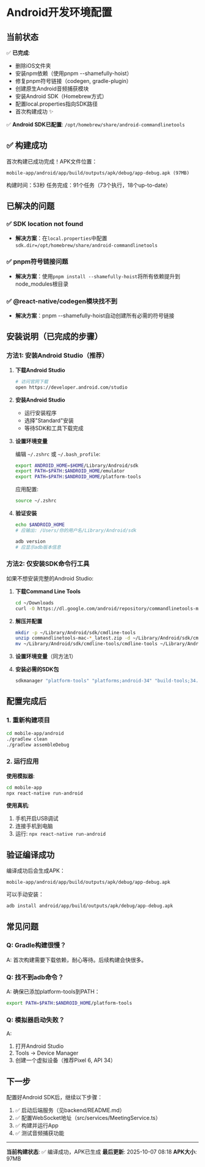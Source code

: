 # Android开发环境配置

## 当前状态

✅ **已完成**:
- 删除iOS文件夹
- 安装npm依赖（使用pnpm --shamefully-hoist）
- 修复pnpm符号链接（codegen, gradle-plugin）
- 创建原生Android音频捕获模块
- 安装Android SDK（Homebrew方式）
- 配置local.properties指向SDK路径
- 首次构建成功 ✨

✅ **Android SDK已配置**: `/opt/homebrew/share/android-commandlinetools`

## ✅ 构建成功

首次构建已成功完成！APK文件位置：
```
mobile-app/android/app/build/outputs/apk/debug/app-debug.apk (97MB)
```

构建时间：53秒
任务完成：91个任务（73个执行，18个up-to-date）

## 已解决的问题

### ✅ SDK location not found
- **解决方案**：在`local.properties`中配置`sdk.dir=/opt/homebrew/share/android-commandlinetools`

### ✅ pnpm符号链接问题
- **解决方案**：使用`pnpm install --shamefully-hoist`将所有依赖提升到node_modules根目录

### ✅ @react-native/codegen模块找不到
- **解决方案**：pnpm --shamefully-hoist自动创建所有必需的符号链接

## 安装说明（已完成的步骤）

### 方法1: 安装Android Studio（推荐）

1. **下载Android Studio**
   ```bash
   # 访问官网下载
   open https://developer.android.com/studio
   ```

2. **安装Android Studio**
   - 运行安装程序
   - 选择"Standard"安装
   - 等待SDK和工具下载完成

3. **设置环境变量**

   编辑 `~/.zshrc` 或 `~/.bash_profile`:
   ```bash
   export ANDROID_HOME=$HOME/Library/Android/sdk
   export PATH=$PATH:$ANDROID_HOME/emulator
   export PATH=$PATH:$ANDROID_HOME/platform-tools
   ```

   应用配置:
   ```bash
   source ~/.zshrc
   ```

4. **验证安装**
   ```bash
   echo $ANDROID_HOME
   # 应输出: /Users/你的用户名/Library/Android/sdk

   adb version
   # 应显示adb版本信息
   ```

### 方法2: 仅安装SDK命令行工具

如果不想安装完整的Android Studio:

1. **下载Command Line Tools**
   ```bash
   cd ~/Downloads
   curl -O https://dl.google.com/android/repository/commandlinetools-mac-11076708_latest.zip
   ```

2. **解压并配置**
   ```bash
   mkdir -p ~/Library/Android/sdk/cmdline-tools
   unzip commandlinetools-mac-*_latest.zip -d ~/Library/Android/sdk/cmdline-tools
   mv ~/Library/Android/sdk/cmdline-tools/cmdline-tools ~/Library/Android/sdk/cmdline-tools/latest
   ```

3. **设置环境变量**（同方法1）

4. **安装必需的SDK包**
   ```bash
   sdkmanager "platform-tools" "platforms;android-34" "build-tools;34.0.0"
   ```

## 配置完成后

### 1. 重新构建项目

```bash
cd mobile-app/android
./gradlew clean
./gradlew assembleDebug
```

### 2. 运行应用

**使用模拟器**:
```bash
cd mobile-app
npx react-native run-android
```

**使用真机**:
1. 手机开启USB调试
2. 连接手机到电脑
3. 运行: `npx react-native run-android`

## 验证编译成功

编译成功后会生成APK：
```
mobile-app/android/app/build/outputs/apk/debug/app-debug.apk
```

可以手动安装：
```bash
adb install android/app/build/outputs/apk/debug/app-debug.apk
```

## 常见问题

### Q: Gradle构建很慢？

A: 首次构建需要下载依赖，耐心等待。后续构建会快很多。

### Q: 找不到adb命令？

A: 确保已添加platform-tools到PATH：
```bash
export PATH=$PATH:$ANDROID_HOME/platform-tools
```

### Q: 模拟器启动失败？

A:
1. 打开Android Studio
2. Tools → Device Manager
3. 创建一个虚拟设备（推荐Pixel 6, API 34）

## 下一步

配置好Android SDK后，继续以下步骤：

1. ✅ 启动后端服务（见backend/README.md）
2. ✅ 配置WebSocket地址（src/services/MeetingService.ts）
3. ✅ 构建并运行App
4. ✅ 测试音频捕获功能

---

**当前构建状态**: ✅ 编译成功，APK已生成
**最后更新**: 2025-10-07 08:18
**APK大小**: 97MB
